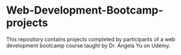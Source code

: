 # Web-Development-Bootcamp-projects
This repository contains projects completed by participants of a web development bootcamp course taught by Dr. Angela Yu on Udemy.
